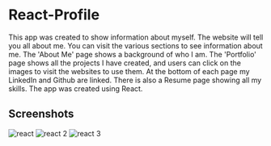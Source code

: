 # React-Profile
This app was created to show information about myself. The website will tell you all about me. You can visit the various sections to see information about me. The 'About Me' page shows a background of who I am. The 'Portfolio' page shows all the projects I have created, and users can click on the images to visit the websites to use them. At the bottom of each page my LinkedIn and Github are linked. There is also a Resume page showing all my skills. The app was created using React.
## Screenshots
![react](https://user-images.githubusercontent.com/111792242/220824106-cdd01dce-336e-46ac-b438-f9d98890d8c2.png)
![react 2](https://user-images.githubusercontent.com/111792242/220824198-51ce0456-8981-4c80-9267-5426a4df6cb8.png)
![react 3](https://user-images.githubusercontent.com/111792242/220824228-1b1da3ff-59ba-46cd-8c48-e4544ce09e02.png)